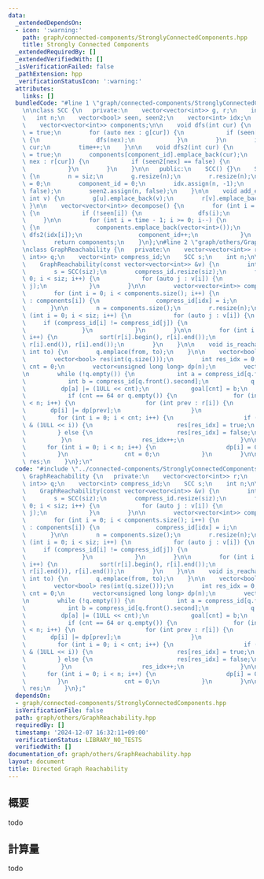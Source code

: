 ```yaml
---
data:
  _extendedDependsOn:
  - icon: ':warning:'
    path: graph/connected-components/StronglyConnectedComponents.hpp
    title: Strongly Connected Components
  _extendedRequiredBy: []
  _extendedVerifiedWith: []
  _isVerificationFailed: false
  _pathExtension: hpp
  _verificationStatusIcon: ':warning:'
  attributes:
    links: []
  bundledCode: "#line 1 \"graph/connected-components/StronglyConnectedComponents.hpp\"\
    \n\nclass SCC {\n   private:\n    vector<vector<int>> g, r;\n    int time;\n \
    \   int n;\n    vector<bool> seen, seen2;\n    vector<int> idx;\n    int component_id;\n\
    \    vector<vector<int>> components;\n\n    void dfs(int cur) {\n        seen[cur]\
    \ = true;\n        for (auto nex : g[cur]) {\n            if (seen[nex] == false)\
    \ {\n                dfs(nex);\n            }\n        }\n        idx[time] =\
    \ cur;\n        time++;\n    }\n\n    void dfs2(int cur) {\n        seen2[cur]\
    \ = true;\n        components[component_id].emplace_back(cur);\n        for (auto\
    \ nex : r[cur]) {\n            if (seen2[nex] == false) {\n                dfs2(nex);\n\
    \            }\n        }\n    }\n\n   public:\n    SCC() {}\n    SCC(int siz)\
    \ {\n        n = siz;\n        g.resize(n);\n        r.resize(n);\n        time\
    \ = 0;\n        component_id = 0;\n        idx.assign(n, -1);\n        seen.assign(n,\
    \ false);\n        seen2.assign(n, false);\n    }\n\n    void add_edge(int u,\
    \ int v) {\n        g[u].emplace_back(v);\n        r[v].emplace_back(u);\n   \
    \ }\n\n    vector<vector<int>> decompose() {\n        for (int i = 0; i < n; i++)\
    \ {\n            if (!seen[i]) {\n                dfs(i);\n            }\n   \
    \     }\n\n        for (int i = time - 1; i >= 0; i--) {\n            if (!seen2[idx[i]])\
    \ {\n                components.emplace_back(vector<int>());\n               \
    \ dfs2(idx[i]);\n                component_id++;\n            }\n        }\n\n\
    \        return components;\n    }\n};\n#line 2 \"graph/others/GraphReachability.hpp\"\
    \nclass GraphReachability {\n   private:\n    vector<vector<int>> r;\n    queue<pair<int,\
    \ int>> q;\n    vector<int> compress_id;\n    SCC s;\n    int n;\n\n   public:\n\
    \    GraphReachability(const vector<vector<int>> &v) {\n        int siz = v.size();\n\
    \        s = SCC(siz);\n        compress_id.resize(siz);\n        for (int i =\
    \ 0; i < siz; i++) {\n            for (auto j : v[i]) {\n                s.add_edge(i,\
    \ j);\n            }\n        }\n\n        vector<vector<int>> components = s.decompose();\n\
    \        for (int i = 0; i < components.size(); i++) {\n            for (int idx\
    \ : components[i]) {\n                compress_id[idx] = i;\n            }\n \
    \       }\n\n        n = components.size();\n        r.resize(n);\n\n        for\
    \ (int i = 0; i < siz; i++) {\n            for (auto j : v[i]) {\n           \
    \     if (compress_id[i] != compress_id[j]) {\n                    r[compress_id[j]].emplace_back(compress_id[i]);\n\
    \                }\n            }\n        }\n\n        for (int i = 0; i < n;\
    \ i++) {\n            sort(r[i].begin(), r[i].end());\n            r[i].erase(unique(r[i].begin(),\
    \ r[i].end()), r[i].end());\n        }\n    }\n\n    void is_reachable(int from,\
    \ int to) {\n        q.emplace(from, to);\n    }\n\n    vector<bool> build() {\n\
    \        vector<bool> res(int(q.size()));\n        int res_idx = 0;\n        int\
    \ cnt = 0;\n        vector<unsigned long long> dp(n);\n        vector<int> goal(64);\n\
    \n        while (!q.empty()) {\n            int a = compress_id[q.front().first];\n\
    \            int b = compress_id[q.front().second];\n            q.pop();\n  \
    \          dp[a] |= (1ULL << cnt);\n            goal[cnt] = b;\n            cnt++;\n\
    \            if (cnt == 64 or q.empty()) {\n                for (int i = 0; i\
    \ < n; i++) {\n                    for (int prev : r[i]) {\n                 \
    \       dp[i] |= dp[prev];\n                    }\n                }\n       \
    \         for (int i = 0; i < cnt; i++) {\n                    if (dp[goal[i]]\
    \ & (1ULL << i)) {\n                        res[res_idx] = true;\n           \
    \         } else {\n                        res[res_idx] = false;\n          \
    \          }\n                    res_idx++;\n                }\n\n          \
    \      for (int i = 0; i < n; i++) {\n                    dp[i] = 0;\n       \
    \         }\n                cnt = 0;\n            }\n        }\n\n        return\
    \ res;\n    }\n};\n"
  code: "#include \"../connected-components/StronglyConnectedComponents.hpp\"\nclass\
    \ GraphReachability {\n   private:\n    vector<vector<int>> r;\n    queue<pair<int,\
    \ int>> q;\n    vector<int> compress_id;\n    SCC s;\n    int n;\n\n   public:\n\
    \    GraphReachability(const vector<vector<int>> &v) {\n        int siz = v.size();\n\
    \        s = SCC(siz);\n        compress_id.resize(siz);\n        for (int i =\
    \ 0; i < siz; i++) {\n            for (auto j : v[i]) {\n                s.add_edge(i,\
    \ j);\n            }\n        }\n\n        vector<vector<int>> components = s.decompose();\n\
    \        for (int i = 0; i < components.size(); i++) {\n            for (int idx\
    \ : components[i]) {\n                compress_id[idx] = i;\n            }\n \
    \       }\n\n        n = components.size();\n        r.resize(n);\n\n        for\
    \ (int i = 0; i < siz; i++) {\n            for (auto j : v[i]) {\n           \
    \     if (compress_id[i] != compress_id[j]) {\n                    r[compress_id[j]].emplace_back(compress_id[i]);\n\
    \                }\n            }\n        }\n\n        for (int i = 0; i < n;\
    \ i++) {\n            sort(r[i].begin(), r[i].end());\n            r[i].erase(unique(r[i].begin(),\
    \ r[i].end()), r[i].end());\n        }\n    }\n\n    void is_reachable(int from,\
    \ int to) {\n        q.emplace(from, to);\n    }\n\n    vector<bool> build() {\n\
    \        vector<bool> res(int(q.size()));\n        int res_idx = 0;\n        int\
    \ cnt = 0;\n        vector<unsigned long long> dp(n);\n        vector<int> goal(64);\n\
    \n        while (!q.empty()) {\n            int a = compress_id[q.front().first];\n\
    \            int b = compress_id[q.front().second];\n            q.pop();\n  \
    \          dp[a] |= (1ULL << cnt);\n            goal[cnt] = b;\n            cnt++;\n\
    \            if (cnt == 64 or q.empty()) {\n                for (int i = 0; i\
    \ < n; i++) {\n                    for (int prev : r[i]) {\n                 \
    \       dp[i] |= dp[prev];\n                    }\n                }\n       \
    \         for (int i = 0; i < cnt; i++) {\n                    if (dp[goal[i]]\
    \ & (1ULL << i)) {\n                        res[res_idx] = true;\n           \
    \         } else {\n                        res[res_idx] = false;\n          \
    \          }\n                    res_idx++;\n                }\n\n          \
    \      for (int i = 0; i < n; i++) {\n                    dp[i] = 0;\n       \
    \         }\n                cnt = 0;\n            }\n        }\n\n        return\
    \ res;\n    }\n};"
  dependsOn:
  - graph/connected-components/StronglyConnectedComponents.hpp
  isVerificationFile: false
  path: graph/others/GraphReachability.hpp
  requiredBy: []
  timestamp: '2024-12-07 16:32:11+09:00'
  verificationStatus: LIBRARY_NO_TESTS
  verifiedWith: []
documentation_of: graph/others/GraphReachability.hpp
layout: document
title: Directed Graph Reachability
---
```


## 概要

todo

## 計算量
todo